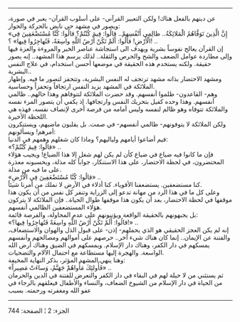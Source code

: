 ------------------------------------------------------------------------

عن دينهم بالفعل هناك! ولكن التعبير القرآني- على أسلوب القرآن- يعبر في
صورة، ويصور في مشهد حي نابض بالحركة والحوار:  
«إِنَّ الَّذِينَ تَوَفَّاهُمُ الْمَلائِكَةُ.. ظالِمِي أَنْفُسِهِمْ.. قالُوا: فِيمَ كُنْتُمْ؟ قالُوا: كُنَّا
مُسْتَضْعَفِينَ فِي الْأَرْضِ! قالُوا: أَلَمْ تَكُنْ أَرْضُ اللَّهِ واسِعَةً، فَتُهاجِرُوا فِيها» ؟! ..  
إن القرآن يعالج نفوساً بشرية ويهدف الى استجاشة عناصر الخير والمروءة
والعزة فيها وإلى مطاردة عوامل الضعف والشح والحرص والثقلة.. لذلك يرسم هذا
المشهد.. إنه يصور حقيقة. ولكنه يستخدم هذه الحقيقة في موضعها أحسن
استخدام، في علاج النفس البشرية..  
ومشهد الاحتضار بذاته مشهد ترتجف له النفس البشرية، وتتحفز لتصور ما فيه.
وإظهار الملائكة في المشهد يزيد النفس ارتجافاً وتحفزاً وحساسية.  
وهم- القاعدون- ظلموا أنفسهم. وقد حضرت الملائكة لتتوفاهم وهذا حالهم..
ظالمي أنفسهم. وهذا وحده كفيل بتحريك النفس وارتجافها. إذ يكفي أن يتصور
المرء نفسه والملائكة تتوفاه وهو ظالم لنفسه وليس أمامه من فرصة أخرى
لإنصاف نفسه، فهذه هي اللحظة الأخيرة.  
ولكن الملائكة لا يتوفونهم- ظالمي أنفسهم- في صمت. بل يقلبون ماضيهم،
ويستنكرون أمرهم! ويسألونهم:  
فيم أضاعوا أيامهم ولياليهم؟ وماذا كان شغلهم وهمهم في الدنيا:  
«قالُوا: فِيمَ كُنْتُمْ؟» ..  
فإن ما كانوا فيه ضياع في ضياع كأن لم يكن لهم شغل إلا هذا الضياع! ويجيب
هؤلاء المحتضرون، في لحظة الاحتضار، على هذا الاستنكار، جواباً كله مذلة،
ويحسبونه معذرة على ما فيه من مذلة.  
«قالُوا: كُنَّا مُسْتَضْعَفِينَ فِي الْأَرْضِ» ..  
كنا مستضعفين. يستضعفنا الأقوياء. كنا أذلاء في الأرض لا نملك من أمرنا
شيئاً.  
وعلى كل ما في هذا الرد من مهانة تدعو إلى الزراية وتنفر كل نفس من أن يكون
هذا موقفها في لحظة الاحتضار، بعد أن يكون هذا موقفها طوال الحياة.. فإن
الملائكة لا يتركون هؤلاء المستضعفين الظالمي أنفسهم.  
بل يجبهونهم بالحقيقة الواقعة ويؤنبونهم على عدم المحاولة، والفرصة
قائمة:  
«قالُوا: أَلَمْ تَكُنْ أَرْضُ اللَّهِ واسِعَةً فَتُهاجِرُوا فِيها؟!» ..  
إنه لم يكن العجز الحقيقي هو الذي يحملهم- إذن- على قبول الذل والهوان
والاستضعاف، والفتنة عن الإيمان.. إنما كان هناك شيء آخر.. حرصهم على
أموالهم ومصالحهم وأنفسهم يمسكهم في دار الكفر، وهناك دار الإسلام. ويمسكهم
في الضيق وهناك أرض الله الواسعة. والهجرة إليها مستطاعة مع احتمال الآلام
والتضحيات.  
وهنا ينهي المشهد المؤثر، بذكر النهاية المخيفة:  
«فَأُولئِكَ مَأْواهُمْ جَهَنَّمُ، وَساءَتْ مَصِيراً» ..  
ثم يستثني من لا حيلة لهم في البقاء في دار الكفر والتعرض للفتنة في الدين
والحرمان من الحياة في دار الإسلام من الشيوخ الضعاف، والنساء والأطفال
فيعلقهم بالرجاء في عفو الله ومغفرته ورحمته. بسبب

------------------------------------------------------------------------

الجزء: 2 ¦ الصفحة: 744
